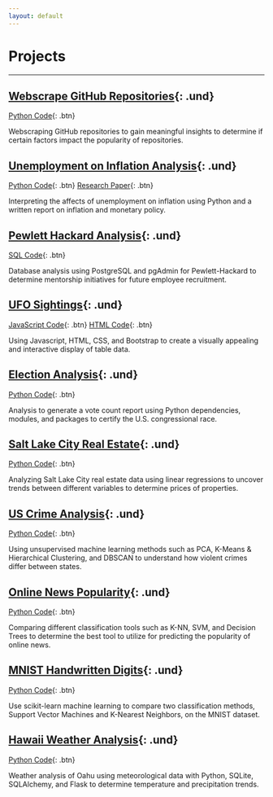```yaml
---
layout: default
---
```


# Projects

---

## [Webscrape GitHub Repositories](/webscraping-github-analysis.md){: .und}

[Python Code](https://github.com/dosanity/webscraping-github-analysis/blob/main/webscraping-github-analysis.py){: .btn}

Webscraping GitHub repositories to gain meaningful insights to determine if certain factors impact the popularity of repositories.

## [Unemployment on Inflation Analysis](/unemployment-inflation-analysis.md){: .und}

[Python Code](https://github.com/dosanity/unemployment-inflation-analysis/blob/main/unemployment-inflation.py){: .btn}
[Research Paper](/pdf/Inflation-and-Monetary-Policy.pdf){: .btn}

Interpreting the affects of unemployment on inflation using Python and a written report on inflation and monetary policy.

## [Pewlett Hackard Analysis](/Pewlett-Hackard-Analysis.md){: .und}

[SQL Code](https://github.com/dosanity/Pewlett-Hackard-Analysis/blob/main/Queries/Employee_Database_challenge.sql){: .btn}

Database analysis using PostgreSQL and pgAdmin for Pewlett-Hackard to determine mentorship initiatives for future employee recruitment.

## [UFO Sightings](/UFOs.md){: .und}

[JavaScript Code](https://github.com/dosanity/UFOs/blob/main/static/js/app.js){: .btn} 
[HTML Code](https://github.com/dosanity/UFOs/blob/main/index.html){: .btn}

Using Javascript, HTML, CSS, and Bootstrap to create a visually appealing and interactive display of table data.

## [Election Analysis](/election-analysis.md){: .und}

[Python Code](https://github.com/dosanity/election-analysis/blob/main/PyPoll_Challenge.py){: .btn}

Analysis to generate a vote count report using Python dependencies, modules, and packages to certify the U.S. congressional race.

## [Salt Lake City Real Estate](/slc-real-estate-analysis.md){: .und}

[Python Code](https://github.com/dosanity/SLC-real-estate-analysis/blob/main/SLC-real-estate.ipynb){: .btn}

Analyzing Salt Lake City real estate data using linear regressions to uncover trends between different variables to determine prices of properties.

## [US Crime Analysis](/us-crime-analysis.md){: .und}

[Python Code](https://github.com/dosanity/us-crime-analysis/blob/main/US-crime-analysis.ipynb){: .btn}

Using unsupervised machine learning methods such as PCA, K-Means & Hierarchical Clustering, and DBSCAN to understand how violent crimes differ between states.

## [Online News Popularity](/online-news-analysis.md){: .und} 

[Python Code](https://github.com/dosanity/online-news-analysis/blob/main/online-news-popularity.ipynb){: .btn}

Comparing different classification tools such as K-NN, SVM, and Decision Trees to determine the best tool to utilize for predicting the popularity of online news.

## [MNIST Handwritten Digits](/MNIST-digits-analysis.md){: .und}

[Python Code](https://github.com/dosanity/MNIST-digits-analysis/blob/main/MNIST-digits.ipynb){: .btn}

Use scikit-learn machine learning to compare two classification methods, Support Vector Machines and K-Nearest Neighbors, on the MNIST dataset.

## [Hawaii Weather Analysis](/surfs_up.md){: .und}

[Python Code](https://github.com/dosanity/surfs_up/blob/main/climate_analysis.ipynb){: .btn}

Weather analysis of Oahu using meteorological data with Python, SQLite, SQLAlchemy, and Flask to determine temperature and precipitation trends.


